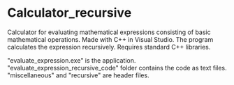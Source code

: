 # Calculator_recursive
Calculator for evaluating mathematical expressions consisting of basic mathematical operations. Made with C++ in Visual Studio. The program calculates the expression recursively. Requires standard C++ libraries.

"evaluate_expression.exe" is the application. "evaluate_expression_recursive_code" folder contains the code as text files. "miscellaneous" and "recursive" are header files.
